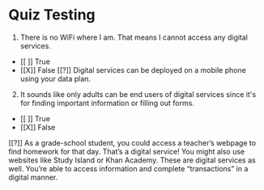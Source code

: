 # Quiz Testing

1. There is no WiFi where I am. That means I cannot access any digital services.
- [[ ]] True
- [[X]] False
[[?]] Digital services can be deployed on a mobile phone using your data plan.



2. It sounds like only adults can be end users of digital services since it's for finding important information or filling out forms. 
- [[ ]] True
- [[X]] False

[[?]] As a grade-school student, you could access a teacher’s webpage to find homework for that day. That’s a digital service! You might also use websites like Study Island or Khan Academy. These are digital services as well. You’re able to access information and complete “transactions” in a digital manner.
